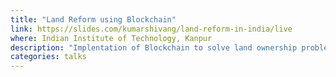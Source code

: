 ```yaml
---
title: "Land Reform using Blockchain"
link: https://slides.com/kumarshivang/land-reform-in-india/live
where: Indian Institute of Technology, Kanpur
description: "Implentation of Blockchain to solve land ownership problem"
categories: talks
---
```

